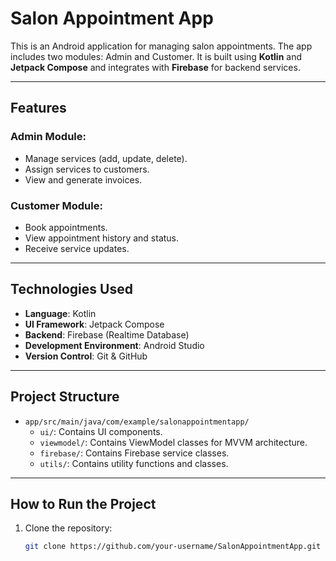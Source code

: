 # Salon Appointment App

This is an Android application for managing salon appointments. The app includes two modules: Admin and Customer. It is built using **Kotlin** and **Jetpack Compose** and integrates with **Firebase** for backend services.

---

## Features

### Admin Module:
- Manage services (add, update, delete).
- Assign services to customers.
- View and generate invoices.

### Customer Module:
- Book appointments.
- View appointment history and status.
- Receive service updates.

---

## Technologies Used

- **Language**: Kotlin
- **UI Framework**: Jetpack Compose
- **Backend**: Firebase (Realtime Database)
- **Development Environment**: Android Studio
- **Version Control**: Git & GitHub

---

## Project Structure

- `app/src/main/java/com/example/salonappointmentapp/`
  - `ui/`: Contains UI components.
  - `viewmodel/`: Contains ViewModel classes for MVVM architecture.
  - `firebase/`: Contains Firebase service classes.
  - `utils/`: Contains utility functions and classes.

---

## How to Run the Project

1. Clone the repository:
   ```bash
   git clone https://github.com/your-username/SalonAppointmentApp.git
